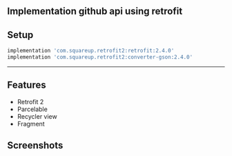 Implementation github api using retrofit
---
## Setup
```gradle
implementation 'com.squareup.retrofit2:retrofit:2.4.0'
implementation 'com.squareup.retrofit2:converter-gson:2.4.0'
```
---
## Features
- Retrofit 2
- Parcelable
- Recycler view
- Fragment

## Screenshots
<a href="Screenshots/list_user.jpeg" title="list user" alt="list user"></a>
<a href="Screenshots/list_repo,jpeg" title="list repo" alt="list repo"></a>
